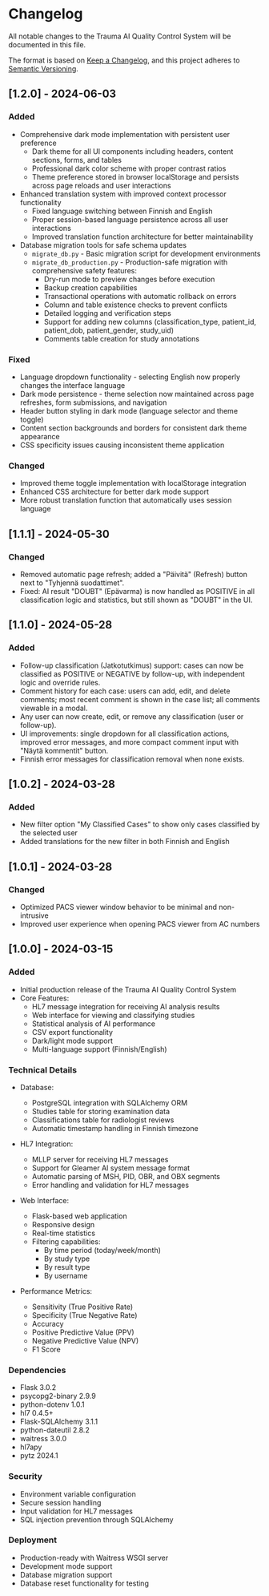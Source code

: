 # Changelog

All notable changes to the Trauma AI Quality Control System will be documented in this file.

The format is based on [Keep a Changelog](https://keepachangelog.com/en/1.0.0/),
and this project adheres to [Semantic Versioning](https://semver.org/spec/v2.0.0.html).

## [1.2.0] - 2024-06-03
### Added
- Comprehensive dark mode implementation with persistent user preference
  - Dark theme for all UI components including headers, content sections, forms, and tables
  - Professional dark color scheme with proper contrast ratios
  - Theme preference stored in browser localStorage and persists across page reloads and user interactions
- Enhanced translation system with improved context processor functionality
  - Fixed language switching between Finnish and English
  - Proper session-based language persistence across all user interactions
  - Improved translation function architecture for better maintainability
- Database migration tools for safe schema updates
  - `migrate_db.py` - Basic migration script for development environments
  - `migrate_db_production.py` - Production-safe migration with comprehensive safety features:
    - Dry-run mode to preview changes before execution
    - Backup creation capabilities
    - Transactional operations with automatic rollback on errors
    - Column and table existence checks to prevent conflicts
    - Detailed logging and verification steps
    - Support for adding new columns (classification_type, patient_id, patient_dob, patient_gender, study_uid)
    - Comments table creation for study annotations

### Fixed
- Language dropdown functionality - selecting English now properly changes the interface language
- Dark mode persistence - theme selection now maintained across page refreshes, form submissions, and navigation
- Header button styling in dark mode (language selector and theme toggle)
- Content section backgrounds and borders for consistent dark theme appearance
- CSS specificity issues causing inconsistent theme application

### Changed
- Improved theme toggle implementation with localStorage integration
- Enhanced CSS architecture for better dark mode support
- More robust translation function that automatically uses session language

## [1.1.1] - 2024-05-30
### Changed
- Removed automatic page refresh; added a "Päivitä" (Refresh) button next to "Tyhjennä suodattimet".
- Fixed: AI result "DOUBT" (Epävarma) is now handled as POSITIVE in all classification logic and statistics, but still shown as "DOUBT" in the UI.

## [1.1.0] - 2024-05-28
### Added
- Follow-up classification (Jatkotutkimus) support: cases can now be classified as POSITIVE or NEGATIVE by follow-up, with independent logic and override rules.
- Comment history for each case: users can add, edit, and delete comments; most recent comment is shown in the case list; all comments viewable in a modal.
- Any user can now create, edit, or remove any classification (user or follow-up).
- UI improvements: single dropdown for all classification actions, improved error messages, and more compact comment input with "Näytä kommentit" button.
- Finnish error messages for classification removal when none exists.

## [1.0.2] - 2024-03-28

### Added
- New filter option "My Classified Cases" to show only cases classified by the selected user
- Added translations for the new filter in both Finnish and English

## [1.0.1] - 2024-03-28

### Changed
- Optimized PACS viewer window behavior to be minimal and non-intrusive
- Improved user experience when opening PACS viewer from AC numbers

## [1.0.0] - 2024-03-15

### Added
- Initial production release of the Trauma AI Quality Control System
- Core Features:
  - HL7 message integration for receiving AI analysis results
  - Web interface for viewing and classifying studies
  - Statistical analysis of AI performance
  - CSV export functionality
  - Dark/light mode support
  - Multi-language support (Finnish/English)

### Technical Details
- Database:
  - PostgreSQL integration with SQLAlchemy ORM
  - Studies table for storing examination data
  - Classifications table for radiologist reviews
  - Automatic timestamp handling in Finnish timezone

- HL7 Integration:
  - MLLP server for receiving HL7 messages
  - Support for Gleamer AI system message format
  - Automatic parsing of MSH, PID, OBR, and OBX segments
  - Error handling and validation for HL7 messages

- Web Interface:
  - Flask-based web application
  - Responsive design
  - Real-time statistics
  - Filtering capabilities:
    - By time period (today/week/month)
    - By study type
    - By result type
    - By username

- Performance Metrics:
  - Sensitivity (True Positive Rate)
  - Specificity (True Negative Rate)
  - Accuracy
  - Positive Predictive Value (PPV)
  - Negative Predictive Value (NPV)
  - F1 Score

### Dependencies
- Flask 3.0.2
- psycopg2-binary 2.9.9
- python-dotenv 1.0.1
- hl7 0.4.5+
- Flask-SQLAlchemy 3.1.1
- python-dateutil 2.8.2
- waitress 3.0.0
- hl7apy
- pytz 2024.1

### Security
- Environment variable configuration
- Secure session handling
- Input validation for HL7 messages
- SQL injection prevention through SQLAlchemy

### Deployment
- Production-ready with Waitress WSGI server
- Development mode support
- Database migration support
- Database reset functionality for testing 
